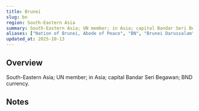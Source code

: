 ```yaml
---
title: Brunei
slug: bn
region: South-Eastern Asia
summary: South-Eastern Asia; UN member; in Asia; capital Bandar Seri Begawan; BND currency.
aliases: ["Nation of Brunei, Abode of Peace", "BN", "Brunei Darussalam"]
updated_at: 2025-10-13
---
```


## Overview

South-Eastern Asia; UN member; in Asia; capital Bandar Seri Begawan; BND currency.

## Notes

<!-- Add your first note below -->
